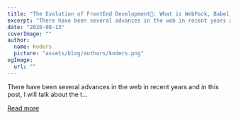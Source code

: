 ```yaml
---
title: "The Evolution of FrontEnd Development🌻: What is WebPack, Babel, and Build-steps in Frameworks."
excerpt: "There have been several advances in the web in recent years and in this post, I will talk about the t..."
date: "2020-08-13"
coverImage: ""
author:
  name: Koders
  picture: "assets/blog/authors/koders.png"
ogImage:
  url: ""
---
```


There have been several advances in the web in recent years and in this post, I will talk about the t...

[Read more](https://dev.to/saurabhdaware/the-evolution-of-frontend-development-what-is-webpack-babel-and-build-steps-in-frameworks-3gj2)
